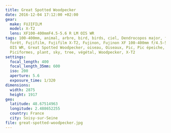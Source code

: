 ```yaml
---
title: Great Spotted Woodpecker
date: 2016-12-04 17:12:00 +02:00
gear:
  make: FUJIFILM
  model: X-T2
  lens: XF100-400mmF4.5-5.6 R LM OIS WR
tags: 100-400mm, animal, arbre, bird, birds, ciel, Dendrocopos major, feuille,
  forêt, Fujifilm, Fujifilm X-T2, Fujinon, Fujinon XF 100-400mm f/4.5-5.6 R LM
  OIS WR, Great Spotted Woodpecker, oiseau, Oiseaux, Pic, Pic épeiche, Picidés,
  Piciformes, plant, sky, tree, végétal, Woodpecker, X-T2
settings:
  focal_length: 400
  focal_length_35mm: 600
  iso: 200
  aperture: 5.6
  exposure_time: 1/320
dimensions:
  width: 2875
  height: 1917
geo:
  latitude: 48.67514963
  longitude: 2.488652255
  country: France
  city: Soisy-sur-Seine
file: great-spotted-woodpecker.jpg
---
```



